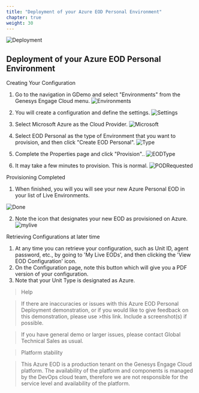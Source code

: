 ```yaml
---
title: "Deployment of your Azure EOD Personal Environment"
chapter: true
weight: 30
---
```


![Deployment](/images/UserConfig2-768x300.jpg)
## Deployment of your Azure EOD Personal Environment

Creating Your Configuration
 1. Go to the navigation in GDemo and select "Environments" from the Genesys Engage Cloud menu.
![Environments](/images/file_1604107212047_gecEnvironments.jpg)

 2. You will create a configuration and define the settings.
![Settings](/images/file_1604373858266_gecEODPersonalNew.jpg)


 4. Select Microsoft Azure as the Cloud Provider.
![Microsoft](/images/file_1622738616041_chooseAzureProvider.png)

 4. Select EOD Personal as the type of Environment that you want to provision, and then click "Create EOD Personal".
![Type](/images/file_1604372953844_gecEODPersonalType.jpg) 
 5. Complete the Properties page and click "Provision"..
![EODType](/images/file_1604374043471_gecEODPersonalType.jpg) 

 6. It may take a few minutes to provision. This is normal.
![PODRequested](/images/file_1604348078978_gecPOCRequested.jpg) 


Provisioning Completed
 1. When finished, you will you will see your new Azure Personal EOD in your list of Live Environments.

![Done](/images/file_1604348160805_gecPOCSuccessful.jpg)


 2. Note the icon that designates your new EOD as provisioned on Azure.
 ![mylive](/images/file_1622738956387_myLiveAzure.png)

Retrieving Configurations at later time
 1. At any time you can retrieve your configuration, such as Unit ID, agent password, etc., by going to 'My Live EODs', and then clicking the 'View EOD Configuration' icon.
 2. On the Configuration page, note this button which will give you a PDF version of your configuration.
 3. Note that your Unit Type is designated as Azure.

>Help

>If there are inaccuracies or issues with this Azure EOD Personal Deployment demonstration, or if you would like to give feedback on this demonstration, please use >this link. Include a screenshot(s) if possible.

>If you have general demo or larger issues,
>please contact Global Technical Sales as usual.

>Platform stability

>This Azure EOD is a production tenant on the Genesys Engage Cloud platform.  The availability of the platform and components is managed by the DevOps cloud team, therefore  we are not responsible for the service level and availability of the platform.

